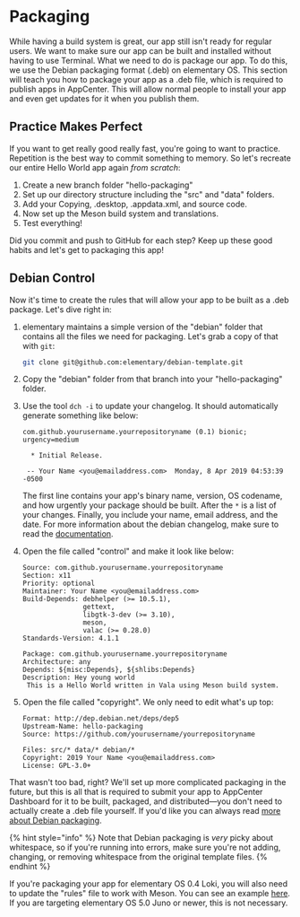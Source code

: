 # Packaging

While having a build system is great, our app still isn't ready for regular users. We want to make sure our app can be built and installed without having to use Terminal. What we need to do is package our app. To do this, we use the Debian packaging format \(.deb\) on elementary OS. This section will teach you how to package your app as a .deb file, which is required to publish apps in AppCenter. This will allow normal people to install your app and even get updates for it when you publish them.

## Practice Makes Perfect

If you want to get really good really fast, you're going to want to practice. Repetition is the best way to commit something to memory. So let's recreate our entire Hello World app again _from scratch_:

1. Create a new branch folder "hello-packaging"
2. Set up our directory structure including the "src" and "data" folders.
3. Add your Copying, .desktop, .appdata.xml, and source code.
4. Now set up the Meson build system and translations.
5. Test everything!

Did you commit and push to GitHub for each step? Keep up these good habits and let's get to packaging this app!

## Debian Control

Now it's time to create the rules that will allow your app to be built as a .deb package. Let's dive right in:

1. elementary maintains a simple version of the "debian" folder that contains all the files we need for packaging. Let's grab a copy of that with `git`:

   ```bash
   git clone git@github.com:elementary/debian-template.git
   ```

2. Copy the "debian" folder from that branch into your "hello-packaging" folder.
3. Use the tool `dch -i` to update your changelog. It should automatically generate something like below:

   ```text
   com.github.yourusername.yourrepositoryname (0.1) bionic; urgency=medium

     * Initial Release.

    -- Your Name <you@emailaddress.com>  Monday, 8 Apr 2019 04:53:39 -0500
   ```

   The first line contains your app's binary name, version, OS codename, and how urgently your package should be built. After the `*` is a list of your changes. Finally, you include your name, email address, and the date. For more information about the debian changelog, make sure to read the [documentation](https://www.debian.org/doc/debian-policy/#document-ch-source).

4. Open the file called "control" and make it look like below:

   ```text
   Source: com.github.yourusername.yourrepositoryname
   Section: x11
   Priority: optional
   Maintainer: Your Name <you@emailaddress.com>
   Build-Depends: debhelper (>= 10.5.1),
                  gettext,
                  libgtk-3-dev (>= 3.10),
                  meson,
                  valac (>= 0.28.0)
   Standards-Version: 4.1.1

   Package: com.github.yourusername.yourrepositoryname
   Architecture: any
   Depends: ${misc:Depends}, ${shlibs:Depends}
   Description: Hey young world
    This is a Hello World written in Vala using Meson build system.
   ```

5. Open the file called "copyright". We only need to edit what's up top:

   ```text
   Format: http://dep.debian.net/deps/dep5
   Upstream-Name: hello-packaging
   Source: https://github.com/yourusername/yourrepositoryname

   Files: src/* data/* debian/*
   Copyright: 2019 Your Name <you@emailaddress.com>
   License: GPL-3.0+
   ```

That wasn't too bad, right? We'll set up more complicated packaging in the future, but this is all that is required to submit your app to AppCenter Dashboard for it to be built, packaged, and distributed—you don't need to actually create a .deb file yourself. If you'd like you can always read [more about Debian packaging](https://www.debian.org/doc/debian-policy/).

{% hint style="info" %}
Note that Debian packaging is _very_ picky about whitespace, so if you're running into errors, make sure you're not adding, changing, or removing whitespace from the original template files.
{% endhint %}

If you're packaging your app for elementary OS 0.4 Loki, you will also need to update the "rules" file to work with Meson. You can see an example [here](https://github.com/cassidyjames/principles/blob/ef84ed129bdeaec613b0c457c766cb9aa9ac1bfb/debian/rules). If you are targeting elementary OS 5.0 Juno or newer, this is not necessary.

